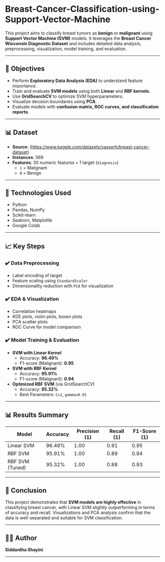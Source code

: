 # Breast-Cancer-Classification-using-Support-Vector-Machine

This project aims to classify breast tumors as **benign** or **malignant** using **Support Vector Machine (SVM)** models. It leverages the **Breast Cancer Wisconsin Diagnostic Dataset** and includes detailed data analysis, preprocessing, visualization, model training, and evaluation.

---

## 📌 Objectives

- Perform **Exploratory Data Analysis (EDA)** to understand feature importance.
- Train and evaluate **SVM models** using both **Linear** and **RBF kernels**.
- Use **GridSearchCV** to optimize SVM hyperparameters.
- Visualize decision boundaries using **PCA**.
- Evaluate models with **confusion matrix, ROC curves, and classification reports**.

---

## 📊 Dataset

- **Source**: (https://www.kaggle.com/datasets/yasserh/breast-cancer-dataset)
- **Instances**: 569
- **Features**: 30 numeric features + 1 target (`diagnosis`)
  - `1` = Malignant
  - `0` = Benign

---

## 🔧 Technologies Used

- Python
- Pandas, NumPy
- Scikit-learn
- Seaborn, Matplotlib
- Google Colab

---

## 📈 Key Steps

### ✔️ Data Preprocessing
- Label encoding of target
- Feature scaling using `StandardScaler`
- Dimensionality reduction with `PCA` for visualization

### ✔️ EDA & Visualization
- Correlation heatmaps
- KDE plots, violin plots, boxen plots
- PCA scatter plots
- ROC Curve for model comparison

### ✔️ Model Training & Evaluation
- **SVM with Linear Kernel**
  - Accuracy: **96.49%**
  - F1-score (Malignant): **0.95**
- **SVM with RBF Kernel**
  - Accuracy: **95.91%**
  - F1-score (Malignant): **0.94**
- **Optimized RBF SVM** (via GridSearchCV)
  - Accuracy: **95.32%**
  - Best Parameters: `C=1`, `gamma=0.01`

---

## 📊 Results Summary

| Model         | Accuracy | Precision (1) | Recall (1) | F1-Score (1) |
|---------------|----------|----------------|------------|--------------|
| Linear SVM    | 96.49%   | 1.00           | 0.91       | 0.95         |
| RBF SVM       | 95.91%   | 1.00           | 0.89       | 0.94         |
| RBF SVM (Tuned) | 95.32% | 1.00           | 0.88       | 0.93         |

---

## 📌 Conclusion

This project demonstrates that **SVM models are highly effective** in classifying breast cancer, with Linear SVM slightly outperforming in terms of accuracy and recall. Visualizations and PCA analysis confirm that the data is well-separated and suitable for SVM classification.

---

## 🙋‍♂️ Author

**Siddardha Shayini**  

---
